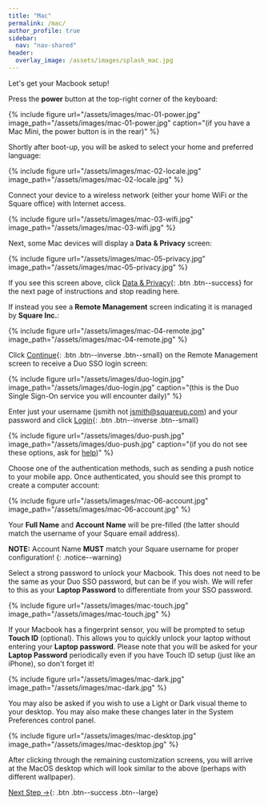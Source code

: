 ```yaml
---
title: "Mac"
permalink: /mac/
author_profile: true
sidebar:
  nav: "nav-shared"
header:
  overlay_image: /assets/images/splash_mac.jpg
---
```


Let's get your Macbook setup!

Press the __power__ button at the top-right corner of the keyboard: 

{% include figure url="/assets/images/mac-01-power.jpg" image_path="/assets/images/mac-01-power.jpg" caption="(if you have a Mac Mini, the power button is in the rear)" %}

Shortly after boot-up, you will be asked to select your home and preferred language:

{% include figure url="/assets/images/mac-02-locale.jpg" image_path="/assets/images/mac-02-locale.jpg"  %}

Connect your device to a wireless network (either your home WiFi or the Square office) with Internet access.

{% include figure url="/assets/images/mac-03-wifi.jpg" image_path="/assets/images/mac-03-wifi.jpg"  %}

Next, some Mac devices will display a __Data &amp; Privacy__ screen:

{% include figure url="/assets/images/mac-05-privacy.jpg" image_path="/assets/images/mac-05-privacy.jpg" %}

If you see this screen above, click [Data &amp; Privacy](/mac-privacy){: .btn .btn--success} for the next page of instructions and stop reading here. 

If instead you see a __Remote Management__ screen indicating it is managed by __Square Inc.__:

{% include figure url="/assets/images/mac-04-remote.jpg" image_path="/assets/images/mac-04-remote.jpg" %}

Click [Continue](#duo){: .btn .btn--inverse .btn--small} on the Remote Management screen to receive a Duo SSO login screen:

<a name="duo"></a> 
{% include figure url="/assets/images/duo-login.jpg" image_path="/assets/images/duo-login.jpg" caption="(this is the Duo Single Sign-On service you will encounter daily)" %}

Enter just your username (jsmith not jsmith@squareup.com) and your password and click [Login](#push){: .btn .btn--inverse .btn--small}

<a name="push"></a> 
{% include figure url="/assets/images/duo-push.jpg" image_path="/assets/images/duo-push.jpg" caption="(if you do not see these options, ask for [help](/help))" %}

Choose one of the authentication methods, such as sending a push notice to your mobile app. Once authenticated, you should see this prompt to create a computer account:

{% include figure url="/assets/images/mac-06-account.jpg" image_path="/assets/images/mac-06-account.jpg" %}

Your __Full Name__ and __Account Name__ will be pre-filled (the latter should match the username of your Square email address).

__NOTE:__ Account Name __MUST__ match your Square username for proper configuration!
{: .notice--warning}

Select a strong password to unlock your Macbook. This does not need to be the same as your Duo SSO password, but can be if you wish. We will refer to this as your __Laptop Password__ to differentiate from your SSO password.

{% include figure url="/assets/images/mac-touch.jpg" image_path="/assets/images/mac-touch.jpg" %}

If your Macbook has a fingerprint sensor, you will be prompted to setup __Touch ID__ (optional). This allows you to quickly unlock your laptop without entering your __Laptop password__. Please note that you will be asked for your __Laptop Password__ periodically even if you have Touch ID setup (just like an iPhone), so don't forget it!

{% include figure url="/assets/images/mac-dark.jpg" image_path="/assets/images/mac-dark.jpg" %}

You may also be asked if you wish to use a Light or Dark visual theme to your desktop. You may also make these changes later in the System Preferences control panel. 

{% include figure url="/assets/images/mac-desktop.jpg" image_path="/assets/images/mac-desktop.jpg"  %}

After clicking through the remaining customization screens, you will arrive at the MacOS desktop which will look similar to the above (perhaps with different wallpaper). 

[Next Step &rarr;](/mac-mgmt){: .btn .btn--success .btn--large}
